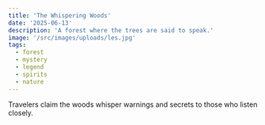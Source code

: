 ```yaml
---
title: 'The Whispering Woods'
date: '2025-06-13'
description: 'A forest where the trees are said to speak.'
image: '/src/images/uploads/les.jpg'
tags:
  - forest
  - mystery
  - legend
  - spirits
  - nature
---
```


Travelers claim the woods whisper warnings and secrets to those who listen closely.

